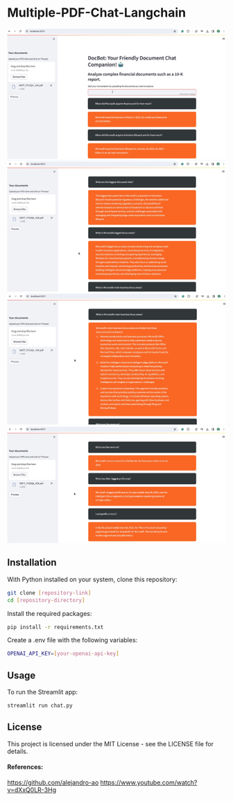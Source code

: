 # Multiple-PDF-Chat-Langchain
 
<img src="https://github.com/rashmishreev/multiple-pdf-chat-openai-langchain/blob/main/Images/prompts4.jpg">


<img src="https://github.com/rashmishreev/multiple-pdf-chat-openai-langchain/blob/main/Images/prompts3.jpg">


<img src="https://github.com/rashmishreev/multiple-pdf-chat-openai-langchain/blob/main/Images/prompts2.jpg">


<img src="https://github.com/rashmishreev/multiple-pdf-chat-openai-langchain/blob/main/Images/prompts.jpg">

## Installation
With Python installed on your system, clone this repository:

```bash
git clone [repository-link]
cd [repository-directory]
```

Install the required packages:

```bash
pip install -r requirements.txt
```

Create a .env file with the following variables:

```bash
OPENAI_API_KEY=[your-openai-api-key]
```

## Usage
To run the Streamlit app:

```bash
streamlit run chat.py
```

## License
This project is licensed under the MIT License - see the LICENSE file for details.

#### References:
https://github.com/alejandro-ao
https://www.youtube.com/watch?v=dXxQ0LR-3Hg
